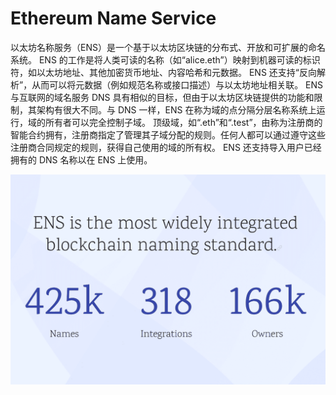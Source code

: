 # Ethereum Name Service

以太坊名称服务（ENS）是一个基于以太坊区块链的分布式、开放和可扩展的命名系统。
ENS 的工作是将人类可读的名称（如“alice.eth”）映射到机器可读的标识符，如以太坊地址、其他加密货币地址、内容哈希和元数据。 ENS 还支持“反向解析”，从而可以将元数据（例如规范名称或接口描述）与以太坊地址相关联。
ENS 与互联网的域名服务 DNS 具有相似的目标，但由于以太坊区块链提供的功能和限制，其架构有很大不同。与 DNS 一样，ENS 在称为域的点分隔分层名称系统上运行，域的所有者可以完全控制子域。
顶级域，如“.eth”和“.test”，由称为注册商的智能合约拥有，注册商指定了管理其子域分配的规则。任何人都可以通过遵守这些注册商合同规定的规则，获得自己使用的域的所有权。 ENS 还支持导入用户已经拥有的 DNS 名称以在 ENS 上使用。

![ethereumnameservice-dapp-other-ethereum-image1_964a82531208799b780f8483b44043b7](ethereumnameservice-dapp-other-ethereum-image1_964a82531208799b780f8483b44043b7.png)
